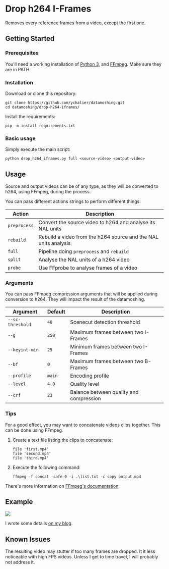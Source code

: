 # Drop h264 I-Frames

Removes every reference frames from a video, except the first one.

## Getting Started

### Prerequisites

You'll need a working installation of [Python 3](https://www.python.org/), and [FFmpeg](https://ffmpeg.org/). Make sure they are in PATH.

### Installation

Download or clone this repository:

```console
git clone https://github.com/ychalier/datamoshing.git
cd datamoshing/drop-h264-iframes/
```

Install the requirements:

```console
pip -m install requirements.txt
```

### Basic usage

Simply execute the main script:

```console
python drop_h264_iframes.py full <source-video> <output-video>
```

## Usage

Source and output videos can be of any type, as they will be converted to h264, using FFmpeg, during the process.

You can pass different actions strings to perform different things:

Action | Description
------ | -----------
`preprocess` | Convert the source video to h264 and analyse its NAL units
`rebuild` | Rebuild a video from the h264 source and the NAL units analysis
`full` | Pipeline doing `preprocess` and `rebuild`
`split` | Analyse the NAL units of a h264 video
`probe` | Use FFprobe to analyse frames of a video

### Arguments

You can pass FFmpeg compression arguments that will be applied during conversion to h264. They will impact the result of the datamoshing.

Argument | Default | Description
-------- | ------- | -----------
`--sc-threshold` | `40` | Scenecut detection threshold
`--g` | `250` | Maximum frames between two I-Frames
`--keyint-min` | `25` | Minimum frames between two I-Frames
`--bf` | `0` | Maximum frames between two B-Frames
`--profile` | `main` | Encoding profile
`--level` | `4.0` | Quality level
`--crf` | `23` | Balance between quality and compression

### Tips

For a good effect, you may want to concatenate videos clips together. This can be done using FFmpeg.

1. Create a text file listing the clips to concatenate:
    ```text
    file 'first.mp4'
    file 'second.mp4'
    file 'third.mp4'
    ```
2. Execute the following command:
    ```console
    ffmpeg -f concat -safe 0 -i .\list.txt -c copy output.mp4
    ```

There's more information on [FFmpeg's documentation](https://trac.ffmpeg.org/wiki/Concatenate).

## Example

[![](https://i.imgur.com/hCxqsB0.jpg?1)](https://i.imgur.com/bOHT26q.mp4)

I wrote some details [on my blog](https://chalier.fr/blog/datamoshing#droppingreferenceframes).

## Known Issues

The resulting video may stutter if too many frames are dropped. It it less noticeable with high FPS videos. Unless I get to time travel, I will probably not address it.
